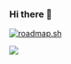 ### Hi there 👋
<a href="https://roadmap.sh"><img src="https://api.roadmap.sh/v1-badge/tall/64e7472ab128dce3cb6f1e28?variant=dark&roadmaps=python%2Cbackend%2Csql%2Cfrontend" alt="roadmap.sh"/></a>

<img src="https://kaggle-summary-card.herokuapp.com/api?user=mostafaei2002" />

<!--
**mostafaei2002/mostafaei2002** is a ✨ _special_ ✨ repository because its `README.md` (this file) appears on your GitHub profile.

Here are some ideas to get you started:

- 🔭 I’m currently working on ...
- 🌱 I’m currently learning ...
- 👯 I’m looking to collaborate on ...
- 🤔 I’m looking for help with ...
- 💬 Ask me about ...
- 📫 How to reach me: ...
- 😄 Pronouns: ...
- ⚡ Fun fact: ...
-->
